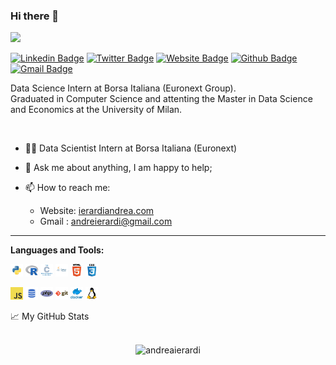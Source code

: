 ### Hi there 👋

![](https://visitor-badge.glitch.me/badge?page_id=andreaierardi)

[![Linkedin Badge](https://img.shields.io/badge/-LinkedIn-blue?style=for-the-badge&logo=Linkedin&logoColor=white&link=https://www.linkedin.com/in/andreaierardi/)](https://www.linkedin.com/in/andreaierardi/)
[![Twitter Badge](https://img.shields.io/badge/-Twitter-1ca0f1?style=for-the-badge&labelColor=1ca0f1&logo=twitter&logoColor=white&link=https://twitter.com/andrea_ierardi)](https://twitter.com/andrea_ierardi)
[![Website Badge](https://img.shields.io/badge/-Website-darkgreen?style=for-the-badge&labelColor=green&logo=chrome&logoColor=white&link=https://ierardiandrea.com/)](https://ierardiandrea.com/)
[![Github Badge](https://img.shields.io/badge/-github-black?style=for-the-badge&labelColor=black&logo=github&logoColor=white&link=https://github.com/Andreaierardi)](https://github.com/Andreaierardi)
[![Gmail Badge](https://img.shields.io/badge/-Gmail-c14438?style=for-the-badge&logo=Gmail&logoColor=white&link=mailto:andreierardi@gmail.com)](mailto:andreierardi@gmail.com)

Data Science Intern at Borsa Italiana (Euronext Group).<br>
Graduated in Computer Science and attenting the Master in Data Science and Economics at the University of Milan. 

<br>

<!--
**Andreaierardi/andreaierardi** is a ✨ _special_ ✨ repository because its `README.md` (this file) appears on your GitHub profile.

Here are some ideas to get you started:

- 👯 I’m looking to collaborate on ...
- 🤔 I’m looking for help with ...

- 😄 Pronouns: ...
- ⚡ Fun fact: ...
-->

- 🧑‍💼 Data Scientist Intern at Borsa Italiana (Euronext)
<!-- - 🌱 I’m currently learning AWS and XGBost -->
- 💬 Ask me about anything, I am happy to help;

- 📫 How to reach me: 
    - Website: [ierardiandrea.com](https://ierardiandrea.com)
    - Gmail : <a href="MAILTO:andreierardi@gmail.com">andreierardi@gmail.com</a> 

--- 
**Languages and Tools:**  

<code><img height="20" src="https://raw.githubusercontent.com/github/explore/80688e429a7d4ef2fca1e82350fe8e3517d3494d/topics/python/python.png"></code>
<code><img height="20" src="https://raw.githubusercontent.com/github/explore/80688e429a7d4ef2fca1e82350fe8e3517d3494d/topics/r/r.png"></code>
<code><img height="20" src="https://raw.githubusercontent.com/github/explore/80688e429a7d4ef2fca1e82350fe8e3517d3494d/topics/c/c.png"></code>
<code><img height="20" src="https://raw.githubusercontent.com/github/explore/80688e429a7d4ef2fca1e82350fe8e3517d3494d/topics/java/java.png"></code>
<code><img height="20" src="https://raw.githubusercontent.com/github/explore/80688e429a7d4ef2fca1e82350fe8e3517d3494d/topics/html/html.png"></code>
<code><img height="20" src="https://raw.githubusercontent.com/github/explore/80688e429a7d4ef2fca1e82350fe8e3517d3494d/topics/css/css.png"></code>

<code><img height="20" src="https://raw.githubusercontent.com/github/explore/80688e429a7d4ef2fca1e82350fe8e3517d3494d/topics/javascript/javascript.png"></code>
<code><img height="20" src="https://raw.githubusercontent.com/github/explore/80688e429a7d4ef2fca1e82350fe8e3517d3494d/topics/sql/sql.png"></code>
<code><img height="20" src="https://raw.githubusercontent.com/github/explore/80688e429a7d4ef2fca1e82350fe8e3517d3494d/topics/php/php.png"></code>
<code><img height="20" src="https://raw.githubusercontent.com/github/explore/80688e429a7d4ef2fca1e82350fe8e3517d3494d/topics/git/git.png"></code>
<code><img height="20" src="https://raw.githubusercontent.com/github/explore/80688e429a7d4ef2fca1e82350fe8e3517d3494d/topics/docker/docker.png"></code>
<code><img height="20" src="https://raw.githubusercontent.com/github/explore/80688e429a7d4ef2fca1e82350fe8e3517d3494d/topics/linux/linux.png"></code>


<summary>📈 My GitHub Stats</summary>
<br>
<p align="center"> <img src="https://github-readme-stats.vercel.app/api?username=andreaierardi&show_icons=true&theme=gotham" alt="andreaierardi" />
